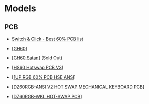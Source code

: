 # Models

## PCB

- [Switch & Click - Best 60% PCB list](https://switchandclick.com/the-best-pcb-for-a-custom-made-60-keyboard/)

- [[GH60](https://techkeys.us/products/gh60)]
- [[GH60 Satan](https://mechboards.co.uk/products/satan-gh60)] (Sold Out)
- [[HS60 Hotswap PCB V3](https://mechboards.co.uk/products/hs60-hotswap-pcb-v3)]
- [[1UP RGB 60% PCB HSE ANSI](https://1upkeyboards.com/shop/controllers/1up-rgb-pcb-hse/)]
- [[DZ60RGB-ANSI V2 HOT SWAP MECHANICAL KEYBOARD PCB](https://kbdfans.com/collections/pcb/products/dz60rgb-ansi-mechanical-keyboard-pcb)]
- [[DZ60RGB-WKL HOT-SWAP PCB](https://kbdfans.com/collections/pcb/products/dz60rgb-wkl-hot-swap-pcb)]
